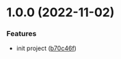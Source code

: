 # 1.0.0 (2022-11-02)


### Features

* init project ([b70c46f](https://github.com/cktf/terraform-gitlab-organization/commit/b70c46f405eb8c1aef7fda6f7dd6e12383457948))
